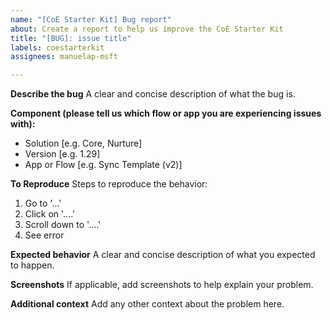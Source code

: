 ```yaml
---
name: "[CoE Starter Kit] Bug report"
about: Create a report to help us improve the CoE Starter Kit
title: "[BUG]: issue title"
labels: coestarterkit
assignees: manuelap-msft

---
```


**Describe the bug**
A clear and concise description of what the bug is.

**Component (please tell us which flow or app you are experiencing issues with):**
 - Solution [e.g. Core, Nurture]
 - Version [e.g. 1.29]
 - App or Flow [e.g. Sync Template (v2)]

**To Reproduce**
Steps to reproduce the behavior:
1. Go to '...'
2. Click on '....'
3. Scroll down to '....'
4. See error

**Expected behavior**
A clear and concise description of what you expected to happen.

**Screenshots**
If applicable, add screenshots to help explain your problem.

**Additional context**
Add any other context about the problem here.
